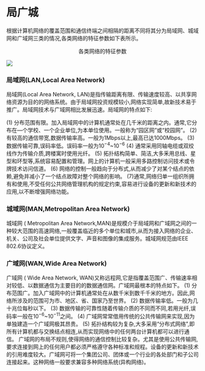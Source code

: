 # 局广城

根据计算机网络的覆盖范围和通信终端之间相隔的距离不同将其分为局域网、城域网和广域网三类的情况,各类网络的特征参数如下表所示。

<center>各类网络的特征参数</center>

![](https://cdn.jsdelivr.net/gh/ZanderZhao/img20/file/20191104003026.png)



### 局域网(LAN,Local Area Network)

局域网(Local Area Network, LAN)是指传输距离有限、传输速度较高、以共享网络资源为目的的网络系统。由于局域网投资规模较小,网络实现简单,故新技术易于推广。局域网技术与广域网相比发展迅速。局域网的特点如下:

(1) 分布范围有限。加入局域网中的计算机通常处在几千米的距离之内。通常,它分布在—个学校、一个企业单位,为本单位使用。一般称为“园区网”或“校园网”。
(2) 有较高的通信带宽,数据传输率高。一般为1Mbps以上,最高已达1000Mbps。
(3) 数据传输可靠,误码率低。误码率一般为$10^{-4}$~$10^{-6}$
(4) 通常采用同轴电缆或双绞线作为传输介质,跨楼寓时使用光纤。
(5) 拓扑结构简单、简洁,大多釆用总线、星型和环型等,系统容易配置和管理。网上的计算机一般采用多路控制访问技术或令牌技术访问信道。
(6) 网络的控制一般趋向于分布式,从而减少了对某个结点的依赖,避免并减小了一个结点故障对整个网络的影响。
(7)通常,网络归单一组织所拥有和使用,不受任何公共网络管理机构的规定约束,容易进行设备的更新和新技术的应用,以不断增强网络功能。



### 城域网(MAN,Metropolitan Area Network) 

城域网 ( Metropolitan Area Network,MAN)是规模介于局域网和广域网之间的一种较大范围的高速网络,一般覆盖临近的多个单位和城市,从而为接入网络的企业、机关、公司及社会单位提供文字、声音和图像的集成服务。城域网规范由IEEE 802.6协议定义。





### 广域网(WAN,Wide Area Network)

广域网 ( Wide Area Network, WAN)又称远程网,它是指覆盖范围广、传输速率相对较低、以数据通信为主要目的的数据通信网。广域网最根本的特点如下。
(1) 分布范围广。加入广域网中的计算机通常处在从数千米到数千千米的地方。因此,网络所涉及的范围可为市、地区、省、国家乃至世界。
(2) 数据传输率低。一般为几十兆位每秒以下。
(3) 数据传输的可靠性随着传输介质的不同而不同,若用光纤,误码率一般在$10^{-6}$~$10^{-11}$之间。
(4) 广域网常常借用传统的公共传输网来实现,因为单独建造一个广域网极其昂贵。
(5) 拓扑结构较为复杂,大多采用“分布式网络”,即所有计算机都与交换结点相连,从而实现网络中的任何两台计算机都可以进行通信。
广域网的布局不规则,使得网络的通信控制比较复杂。尤其是使用公共传输网,要求连接到网上的任何用户都必须严格遵守各种标准和规程。设备的更新和新技术的引用难度较大。广域网可将一个集团公司、团体或一个行业的各处部门和子公司连接起来。这种网络一般要求兼容多种网络系统(异构网络)。

















